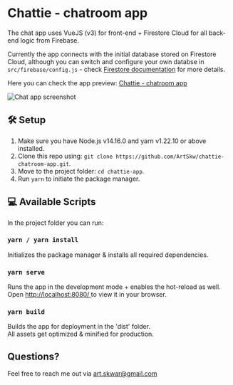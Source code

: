# Chattie - chatroom app

The chat app uses VueJS (v3) for front-end + Firestore Cloud for all back-end logic from Firebase.

Currently the app connects with the initial database stored on Firestore Cloud, although you can switch and configure your own databse in `src/firebase/config.js` - check [Firestore documentation](https://firebase.google.com/docs/firestore/quickstart) for more details.

Here you can check the app preview: [Chattie - chatroom app](https://chattie-chatroom-app.web.app/)

![Chat app screenshot](https://i.ibb.co/5j76h6n/chattie-app-screenshot.png)

## 🛠 Setup

1. Make sure you have Node.js v14.16.0 and yarn v1.22.10 or above installed.
2. Clone this repo using: `git clone https://github.com/ArtSkw/chattie-chatroom-app.git`.
3. Move to the project folder: `cd chattie-app`.
4. Run `yarn` to initiate the package manager.


## 💻 Available Scripts

In the project folder you can run:

### `yarn / yarn install`

Initializes the package manager & installs all required dependencies.
<br>

### `yarn serve`

Runs the app in the development mode + enables the hot-reload as well.
<br>
Open [http://localhost:8080/ ](http://localhost:8080/) to view it in your browser.

### `yarn build`

Builds the app for deployment in the 'dist' folder.
<br>
All assets get optimized & minified for production.


## Questions?
Feel free to reach me out via art.skwar@gmail.com